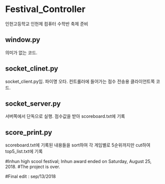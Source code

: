 # Festival_Controller

인헌고등학교
인헌제 컴퓨터 수학반 축제 준비

window.py
-------------
의미가 없는 코드.


socket_clinet.py
-------------
socket_client.py임. 파이명 오타.
컨트롤러에 들어가는 점수 전송용 클라이언트쪽 코드.


socket_server.py
-------------
서버쪽에서 단독으로 실행. 점수값을 받아 scoreboard.txt에 기록



score_print.py
-------------
scoreboard.txt에 기록된 내용들을 sort하여 각 게임별로 5순위까지만 cut하여 top5_list.txt에 기록


#Inhun high scool festival; Inhun award ended on Saturday, August 25, 2018.
#The project is over.

#Final edit : sep/13/2018
